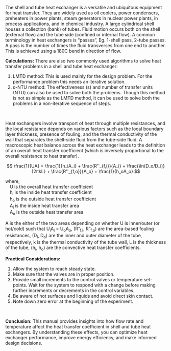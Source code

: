 <p>
The shell and tube heat exchanger is a versatile and ubiquitous equipment for heat transfer. They are widely used as oil coolers, power condensers, preheaters in power plants, steam generators in nuclear power plants, in process applications, and in chemical industry. A large cylindrical shell houses a collection (bank) of tubes. Fluid motion occurs both on the shell (external flow) and the tube side (confined or internal flow). A common terminology in heat exchangers is “passes”, Eg. 1-shell pass, 2-tube passes. A pass is the number of times the fluid transverses from one end to another. This is achieved using a 180C bend in direction of flow.
</p>

<p><strong>Calculations:</strong> There are also two commonly used algorithms to solve heat transfer problems in a shell and tube heat exchanger:</p>

<ol>
   <li>
      LMTD method: This is used mainly for the design problem. For the performance problem this needs an iterative solution.
   </li>
   <li>
      ε-NTU method: The effectiveness (ε) and number of transfer units (NTU) can also be used to solve both the problems. Though this method is not as simple as the LMTD method, it can be used to solve both the problems in a non-iterative sequence of steps.
   </li>
</ol>

<br>

<p>
   Heat exchangers involve transport of heat through multiple resistances, and the local resistance depends on various factors such as the local boundary layer thickness, presence of fouling, and the thermal conductivity of the wall that separates the shell-side fluid from the tube-side fluid. A macroscopic heat balance across the heat exchanger leads to the definition of an overall heat transfer coefficient (which is inversely proportional to the overall resistance to heat transfer).
</p>

$$
   \frac{1}{UA} = \frac{1}{h_iA_i} + \frac{R''_{f,i}}{A_i} + \frac{\ln(D_o/D_i)}{2πkL} + \frac{R''_{f,o}}{A_o} + \frac{1}{h_oA_o}
$$

<p>
   where, <br>
   &emsp;U is the overall heat transfer coefficient <br>
   &emsp;h<sub>i</sub> is the inside heat transfer coefficient <br>
   &emsp;h<sub>o</sub> is the outside heat transfer coefficient <br>
   &emsp;A<sub>i</sub> is the inside heat transfer area <br>
   &emsp;A<sub>o</sub> is the outside heat transfer area <br>
</p>

<p>A is the either of the two areas depending on whether U is inner/outer (or hot/cold) such
that U<sub>i</sub>A<sub>i</sub> = U<sub>o</sub>A<sub>o</sub>, (R”<sub>f,i</sub>, R”<sub>f,o</sub>) are the area-based fouling resistances, (D<sub>i</sub>, D<sub>o</sub>) are the inner and outer diameter of the tube, respectively, k is the thermal conductivity of the tube wall, L is the
thickness of the tube, (h<sub>i</sub>, h<sub>o</sub>) are the convective heat transfer coefficients.</p>

<p><strong>Practical Considerations:</strong></p>

<ol>
   <li>Allow the system to reach steady state.</li>
   <li>Make sure that the valves are in proper position.</li>
   <li>Provide small increments to the control valves or temperature set-points. Wait for the system to respond with a change before making further increments or decrements in the control variables.</li>
   <li>Be aware of hot surfaces and liquids and avoid direct skin contact.</li>
   <li>Note down zero error at the beginning of the experiment.</li>
</ol>

<br>

<p><strong>Conclusion:</strong> This manual provides insights into how flow rate and temperature affect the heat 
transfer coefficient in shell and tube heat exchangers. By understanding these effects, you can 
optimize heat exchanger performance, improve energy efficiency, and make informed design 
decisions.</p><script type="text/javascript" id="MathJax-script" async src="https://cdn.jsdelivr.net/npm/mathjax@3/es5/tex-mml-chtml.js"> </script>